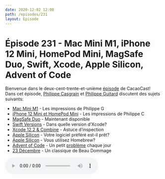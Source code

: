 ```yaml
---
date: 2020-12-02 12:00
path: /episodes/231
layout: Episode
---
```

# Épisode 231 - Mac Mini M1, iPhone 12 Mini, HomePod Mini, MagSafe Duo, Swift, Xcode, Apple Silicon, Advent of Code
<p>Bienvenue dans le deux-cent-trente-et-uni&egrave;me&nbsp;<a href="https://archive.org/download/cacaocast/cacaocast_231.mp3" title="CacaoCast Episode 231">épisode</a> de CacaoCast! Dans cet épisode, <a href="http://www.twitter.com/philippec" title="Philippe Casgrain sur Twitter">Philippe Casgrain</a> et <a href="http://www.twitter.com/cacaocast" title="Philippe Guitard sur Twitter">Philippe Guitard</a> discutent des sujets suivants:</p>
<ul>
<li><a href="https://www.apple.com/ca/fr/mac-mini/" title="Mac Mini M1">Mac Mini M1</a> - Les impressions de Philippe G</li>
<li><a href="https://www.apple.com/ca/fr/iphone-12/" title="iPhone 12 Mini et HomePod Mini">iPhone 12 Mini et HomePod Mini</a> - Les impressions de Philippe C</li>
<li><a href="https://www.apple.com/xf/shop/product/MHXF3/chargeur-double-magsafe" title="MagSafe Duo">MagSafe Duo</a> - Maintenant disponible</li>
<li><a href="https://swiftversion.net" title="Swift Versions">Swift Versions</a> - Dans quelle version d’Xcode?</li>
<li><a href="https://twitter.com/jamesdempsey/status/1330906027261263872" title="Xcode 12.2 & Combine">Xcode 12.2 & Combine</a> - Astuce d’inspection</li>
<li><a href="https://doesitarm.com" title="Apple Silicon">Apple Silicon</a> - Votre logiciel préféré est-il prêt?</li>
<li><a href="https://soffes.blog/homebrew-on-apple-silicon" title="Apple Silicon">Apple Silicon</a> - Vous utilisez Homebrew?</li>
<li><a href="https://adventofcode.com" title="Advent of Code">Advent of Code</a> - Un petit <a href="https://github.com/ls-philippe-casgrain/Advent-of-code-2020" title="github.com">problème</a> chaque jour</li>
<li><a href="https://www.youtube.com/watch?v=ybAwYUYkiyg" title="23 Décembre">23 Décembre</a> - Un classique de Beau Dommage</li>
</ul>
<p><audio controls><source src="https://archive.org/download/cacaocast/cacaocast_231.mp3" type="audio/mpeg"><source src="https://archive.org/download/cacaocast/cacaocast_231.mp3" type="audio/mp4">Votre navigateur ne supporte pas l'élément audio / Your browser does not support the audio element.</audio></p>
